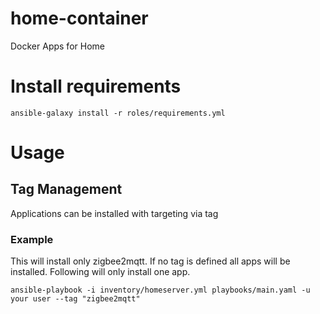 # home-container
Docker Apps for Home

# Install requirements
```
ansible-galaxy install -r roles/requirements.yml
```

# Usage
## Tag Management
Applications can be installed with targeting via tag 

### Example
This will install only zigbee2mqtt. If no tag is defined all apps will be installed.
Following will only install one app.
```
ansible-playbook -i inventory/homeserver.yml playbooks/main.yaml -u your user --tag "zigbee2mqtt"
```